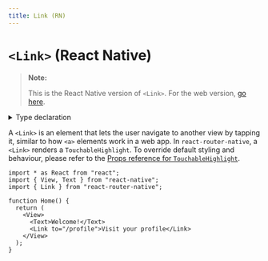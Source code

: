```yaml
---
title: Link (RN)
---
```


# `<Link>` (React Native)

> **Note:**
>
> This is the React Native version of `<Link>`. For the web version,
> [go here][link].

<details>
  <summary>Type declaration</summary>

```tsx
declare function Link(props: LinkProps): React.ReactElement;

interface LinkProps extends TouchableHighlightProps {
  children?: React.ReactNode;
  onPress?(event: GestureResponderEvent): void;
  replace?: boolean;
  state?: any;
  to: To;
}
```

</details>

A `<Link>` is an element that lets the user navigate to another view by tapping it, similar to how `<a>` elements work in a web app. In `react-router-native`, a `<Link>` renders a `TouchableHighlight`. To override default styling and behaviour, please refer to the [Props reference for `TouchableHighlight`](https://reactnative.dev/docs/touchablehighlight#props).

```tsx
import * as React from "react";
import { View, Text } from "react-native";
import { Link } from "react-router-native";

function Home() {
  return (
    <View>
      <Text>Welcome!</Text>
      <Link to="/profile">Visit your profile</Link>
    </View>
  );
}
```

[link]: ./link-native
